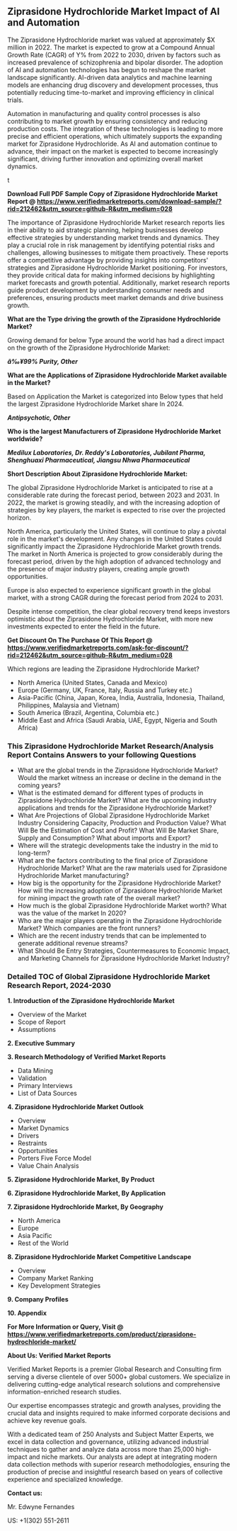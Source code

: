 <h2>Ziprasidone Hydrochloride Market Impact of AI and Automation</h2><p>The Ziprasidone Hydrochloride market was valued at approximately $X million in 2022. The market is expected to grow at a Compound Annual Growth Rate (CAGR) of Y% from 2022 to 2030, driven by factors such as increased prevalence of schizophrenia and bipolar disorder. The adoption of AI and automation technologies has begun to reshape the market landscape significantly. AI-driven data analytics and machine learning models are enhancing drug discovery and development processes, thus potentially reducing time-to-market and improving efficiency in clinical trials.</p><p>Automation in manufacturing and quality control processes is also contributing to market growth by ensuring consistency and reducing production costs. The integration of these technologies is leading to more precise and efficient operations, which ultimately supports the expanding market for Ziprasidone Hydrochloride. As AI and automation continue to advance, their impact on the market is expected to become increasingly significant, driving further innovation and optimizing overall market dynamics.</p>t</p><p id="" class=""><strong>Download Full PDF Sample Copy of Ziprasidone Hydrochloride Market Report @ <a href="https://www.verifiedmarketreports.com/download-sample/?rid=212462&utm_source=github-R&utm_medium=028" target="_blank">https://www.verifiedmarketreports.com/download-sample/?rid=212462&utm_source=github-R&utm_medium=028</a></strong></p><p>The importance of&nbsp;Ziprasidone Hydrochloride Market research reports lies in their ability to aid strategic planning, helping businesses develop effective strategies by understanding market trends and dynamics. They play a crucial role in risk management by identifying potential risks and challenges, allowing businesses to mitigate them proactively. These reports offer a competitive advantage by providing insights into competitors' strategies and Ziprasidone Hydrochloride Market positioning. For investors, they provide critical data for making informed decisions by highlighting market forecasts and growth potential. Additionally, market research reports guide product development by understanding consumer needs and preferences, ensuring products meet market demands and drive business growth.</p><p><strong>What are the&nbsp;Type driving the growth of the Ziprasidone Hydrochloride Market?</strong></p><p id="" class="">Growing demand for below Type around the world has had a direct impact on the growth of the Ziprasidone Hydrochloride Market:</p><em><strong>â‰¥99% Purity, Other</strong></em></p><strong>What are the&nbsp;Applications&nbsp;of Ziprasidone Hydrochloride Market available in the Market?</strong></p><p id="" class="">Based on Application the Market is categorized into Below types that held the largest Ziprasidone Hydrochloride Market share In 2024.</p><em><strong>Antipsychotic, Other</strong></em></p><strong>Who is the largest Manufacturers of Ziprasidone Hydrochloride Market worldwide?</strong></p><p><em><strong>Medilux Laboratories, Dr. Reddy's Laboratories, Jubilant Pharma, Shenghuaxi Pharmaceutical, Jiangsu Nhwa Pharmaceutical</strong></em></p><p id="" class=""><strong>Short Description About Ziprasidone Hydrochloride Market:</strong></p><p>The global Ziprasidone Hydrochloride Market is anticipated to rise at a considerable rate during the forecast period, between 2023 and 2031. In 2022, the market is growing steadily, and with the increasing adoption of strategies by key players, the market is expected to rise over the projected horizon.</p><p>North America, particularly the United States, will continue to play a pivotal role in the market's development. Any changes in the United States could significantly impact the Ziprasidone Hydrochloride Market growth trends. The market in North America is projected to grow considerably during the forecast period, driven by the high adoption of advanced technology and the presence of major industry players, creating ample growth opportunities.</p><p>Europe is also expected to experience significant growth in the global market, with a strong CAGR during the forecast period from 2024 to 2031.</p><p>Despite intense competition, the clear global recovery trend keeps investors optimistic about the Ziprasidone Hydrochloride Market, with more new investments expected to enter the field in the future.</p><p id="" class=""><strong>Get Discount On The Purchase Of This Report @ <a href="https://www.verifiedmarketreports.com/ask-for-discount/?rid=212462&utm_source=github-R&utm_medium=028" target="_blank">https://www.verifiedmarketreports.com/ask-for-discount/?rid=212462&utm_source=github-R&utm_medium=028</a></strong></p>Which regions are leading the Ziprasidone Hydrochloride Market?</p><ul><li>North America (United States, Canada and Mexico)</li><li>Europe (Germany, UK, France, Italy, Russia and Turkey etc.)</li><li>Asia-Pacific (China, Japan, Korea, India, Australia, Indonesia, Thailand, Philippines, Malaysia and Vietnam)</li><li>South America (Brazil, Argentina, Columbia etc.)</li><li>Middle East and Africa (Saudi Arabia, UAE, Egypt, Nigeria and South Africa)</li></ul><h3 id="" class="">This Ziprasidone Hydrochloride Market Research/Analysis Report Contains Answers to your following Questions</h3><ul><li>What are the global trends in the Ziprasidone Hydrochloride Market? Would the market witness an increase or decline in the demand in the coming years?</li><li>What is the estimated demand for different types of products in Ziprasidone Hydrochloride Market? What are the upcoming industry applications and trends for the Ziprasidone Hydrochloride Market?</li><li>What Are Projections of Global Ziprasidone Hydrochloride Market Industry Considering Capacity, Production and Production Value? What Will Be the Estimation of Cost and Profit? What Will Be Market Share, Supply and Consumption? What about imports and Export?</li><li>Where will the strategic developments take the industry in the mid to long-term?</li><li>What are the factors contributing to the final price of Ziprasidone Hydrochloride Market? What are the raw materials used for Ziprasidone Hydrochloride Market manufacturing?</li><li>How big is the opportunity for the Ziprasidone Hydrochloride Market? How will the increasing adoption of Ziprasidone Hydrochloride Market for mining impact the growth rate of the overall market?</li><li>How much is the global Ziprasidone Hydrochloride Market worth? What was the value of the market In 2020?</li><li>Who are the major players operating in the Ziprasidone Hydrochloride Market? Which companies are the front runners?</li><li>Which are the recent industry trends that can be implemented to generate additional revenue streams?</li><li>What Should Be Entry Strategies, Countermeasures to Economic Impact, and Marketing Channels for Ziprasidone Hydrochloride Market Industry?</li></ul><h3 id="" class="">Detailed TOC of Global Ziprasidone Hydrochloride Market Research Report, 2024-2030</h3><p id="" class=""><strong>1. Introduction of the Ziprasidone Hydrochloride Market</strong></p><ul><li>Overview of the Market</li><li>Scope of Report</li><li>Assumptions</li></ul><p id="" class=""><strong>2. Executive Summary</strong></p><p id="" class=""><strong>3. Research Methodology of Verified Market Reports</strong></p><ul><li>Data Mining</li><li>Validation</li><li>Primary Interviews</li><li>List of Data Sources</li></ul><p id="" class=""><strong>4. Ziprasidone Hydrochloride Market Outlook</strong></p><ul><li>Overview</li><li>Market Dynamics</li><li>Drivers</li><li>Restraints</li><li>Opportunities</li><li>Porters Five Force Model</li><li>Value Chain Analysis</li></ul><p id="" class=""><strong>5. Ziprasidone Hydrochloride Market, By Product</strong></p><p id="" class=""><strong>6. Ziprasidone Hydrochloride Market, By Application</strong></p><p id="" class=""><strong>7. Ziprasidone Hydrochloride Market, By Geography</strong></p><ul><li>North America</li><li>Europe</li><li>Asia Pacific</li><li>Rest of the World</li></ul><p id="" class=""><strong>8. Ziprasidone Hydrochloride Market Competitive Landscape</strong></p><ul><li>Overview</li><li>Company Market Ranking</li><li>Key Development Strategies</li></ul><p id="" class=""><strong>9. Company Profiles</strong></p><p id="" class=""><strong>10. Appendix</strong></p><p id="" class=""><strong>For More Information or Query, Visit @ <a href="https://www.verifiedmarketreports.com/product/ziprasidone-hydrochloride-market/" target="_blank">https://www.verifiedmarketreports.com/product/ziprasidone-hydrochloride-market/</a></strong></p><p id="" class=""><strong>About Us: Verified Market Reports</strong></p><p id="" class="">Verified Market Reports is a premier Global Research and Consulting firm serving a diverse clientele of over 5000+ global customers. We specialize in delivering cutting-edge analytical research solutions and comprehensive information-enriched research studies.</p><p id="" class="">Our expertise encompasses strategic and growth analyses, providing the crucial data and insights required to make informed corporate decisions and achieve key revenue goals.</p><p id="" class="">With a dedicated team of 250 Analysts and Subject Matter Experts, we excel in data collection and governance, utilizing advanced industrial techniques to gather and analyze data across more than 25,000 high-impact and niche markets. Our analysts are adept at integrating modern data collection methods with superior research methodologies, ensuring the production of precise and insightful research based on years of collective experience and specialized knowledge.</p><p id="" class=""><strong>Contact us:</strong></p><p id="" class="">Mr. Edwyne Fernandes</p><p id="" class="">US: +1(302) 551-2611</p>